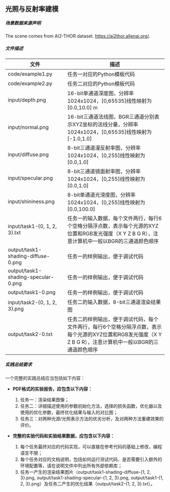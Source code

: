 ## 光照与反射率建模

##### 场景数据来源声明

The scene comes from AI2-THOR dataset. https://ai2thor.allenai.org/.



##### 文件描述

| 文件                                | 描述                                                         |
| ----------------------------------- | ------------------------------------------------------------ |
| code/example1.py                    | 任务一对应的Python模板代码                                   |
| code/example2.py                    | 任务二对应的Python模板代码                                   |
| input/depth.png                     | 16-bit单通道深度图，分辨率1024x1024，[0,65535]线性映射为[0.0,10.0] m |
| input/normal.png                    | 16-bit三通道法线图，BGR三通道分别表示XYZ坐标的法线分量，分辨率1024x1024，[0,65535]线性映射为[-1.0,1.0] |
| input/diffuse.png                   | 8-bit三通道漫反射率图，分辨率1024x1024，[0,255]线性映射为[0.0,1.0] |
| input/specular.png                  | 8-bit三通道镜面射率图，分辨率1024x1024，[0,255]线性映射为[0.0,1.0] |
| input/shininess.png                 | 8-bit单通道光滑度图，分辨率1024x1024，[0,255]线性映射为[0.0,100.0] |
| input/task1-\{0, 1, 2, 3\}.txt      | 任务一的输入数据，每个文件两行，每行6个空格分隔浮点数，表示每个光源的XYZ位置和RGB发光强度（X Y Z B G R），注意计算机中一般以BGR的三通道颜色顺序 |
| output/task1-shading-diffuse-0.png  | 任务一的样例输出，便于调试代码                               |
| output/task1-shading-specular-0.png | 任务一的样例输出，便于调试代码                               |
| output/task1-0.png                  | 任务一的样例输出，便于调试代码                               |
| input/task2-\{0, 1, 2, 3\}.png      | 任务二的输入数据，8-bit三通道渲染结果图                      |
| output/task2-0.txt                  | 任务二的样例输出，便于调试代码，每个文件两行，每行6个空格分隔浮点数，表示每个光源的XYZ位置和RGB发光强度（X Y Z B G R），注意计算机中一般以BGR的三通道颜色顺序 |



##### 实践总结要求

一个完整的实践总结应当包括如下内容：

+ **PDF格式的实验报告，应包含以下内容：** 
  1. 任务一：渲染结果图像；
  2. 任务二：详细描述使用的参数初始化方法，选择的损失函数，优化器以及使用的优化参数，最终优化结果与输入的对比图；
  3. 任务三：对两种光源/光照表示方法的优劣分析，及对两种方法重建效果的评价。

+ **完整的实验代码和实验结果数据，应包含以下内容：**
  1. 每个任务最终对应的代码实现，可以直接在参考代码的基础上修改，编程语言不限；
  2. 每个任务对应的文档说明，包括如何运行测试代码、是否需要引入额外的环境配置等，请在说明文件中列出所有外部依赖库；
  3. 任务一产生的渲染结果图片（output/task1-shading-diffuse-\{1, 2, 3\}.png, output/task1-shading-specular-\{1, 2, 3\}.png, output/task1-\{1, 2, 3\}.png）及任务二产生的优化结果（output/task2-\{1, 2, 3\}.txt）。